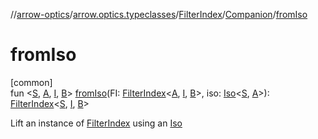 //[arrow-optics](../../../../index.md)/[arrow.optics.typeclasses](../../index.md)/[FilterIndex](../index.md)/[Companion](index.md)/[fromIso](from-iso.md)

# fromIso

[common]\
fun &lt;[S](from-iso.md), [A](from-iso.md), [I](from-iso.md), [B](from-iso.md)&gt; [fromIso](from-iso.md)(FI: [FilterIndex](../index.md)&lt;[A](from-iso.md), [I](from-iso.md), [B](from-iso.md)&gt;, iso: [Iso](../../../arrow.optics/index.md#1786632304%2FClasslikes%2F-617900156)&lt;[S](from-iso.md), [A](from-iso.md)&gt;): [FilterIndex](../index.md)&lt;[S](from-iso.md), [I](from-iso.md), [B](from-iso.md)&gt;

Lift an instance of [FilterIndex](../index.md) using an [Iso](../../../arrow.optics/index.md#1786632304%2FClasslikes%2F-617900156)
